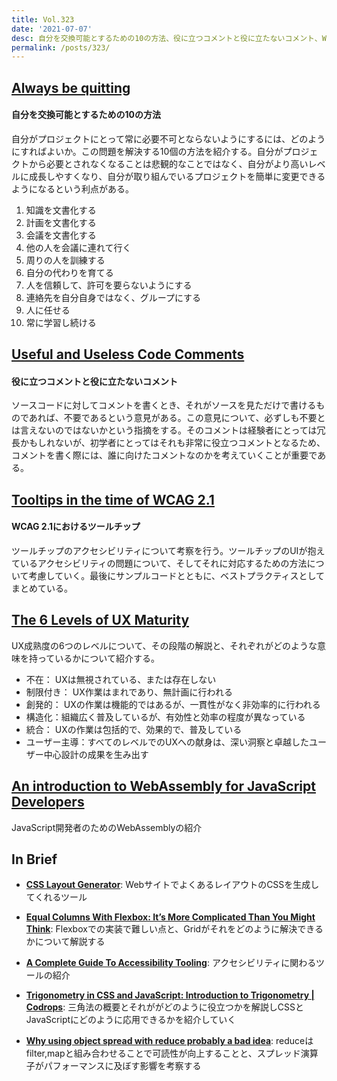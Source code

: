 ```yaml
---
title: Vol.323
date: '2021-07-07'
desc: 自分を交換可能とするための10の方法、役に立つコメントと役に立たないコメント、WCAG 2.1におけるツールチップ、ほか計10リンク
permalink: /posts/323/
---
```


## [Always be quitting](https://jmmv.dev/2021/04/always-be-quitting.html)
#### 自分を交換可能とするための10の方法
自分がプロジェクトにとって常に必要不可とならないようにするには、どのようにすればよいか。この問題を解決する10個の方法を紹介する。自分がプロジェクトから必要とされなくなることは悲観的なことではなく、自分がより高いレベルに成長しやすくなり、自分が取り組んでいるプロジェクトを簡単に変更できるようになるという利点がある。

1. 知識を文書化する
1. 計画を文書化する
1. 会議を文書化する
1. 他の人を会議に連れて行く
1. 周りの人を訓練する
1. 自分の代わりを育てる
1. 人を信頼して、許可を要らないようにする
1. 連絡先を自分自身ではなく、グループにする
1. 人に任せる
1. 常に学習し続ける


## [Useful and Useless Code Comments](https://blog.jim-nielsen.com/2021/useful-and-usless-code-comments/)
#### 役に立つコメントと役に立たないコメント
ソースコードに対してコメントを書くとき、それがソースを見ただけで書けるものであれば、不要であるという意見がある。この意見について、必ずしも不要とは言えないのではないかという指摘をする。そのコメントは経験者にとっては冗長かもしれないが、初学者にとってはそれも非常に役立つコメントとなるため、コメントを書く際には、誰に向けたコメントなのかを考えていくことが重要である。


## [Tooltips in the time of WCAG 2.1](https://sarahmhigley.com/writing/tooltips-in-wcag-21/)
#### WCAG 2.1におけるツールチップ
ツールチップのアクセシビリティについて考察を行う。ツールチップのUIが抱えているアクセシビリティの問題について、そしてそれに対応するための方法について考慮していく。最後にサンプルコードとともに、ベストプラクティスとしてまとめている。


## [The 6 Levels of UX Maturity](https://www.nngroup.com/articles/ux-maturity-model/)
UX成熟度の6つのレベルについて、その段階の解説と、それぞれがどのような意味を持っているかについて紹介する。

- 不在： UXは無視されている、または存在しない
- 制限付き： UX作業はまれであり、無計画に行われる
- 創発的： UXの作業は機能的ではあるが、一貫性がなく非効率的に行われる
- 構造化：組織広く普及しているが、有効性と効率の程度が異なっている
- 統合： UXの作業は包括的で、効果的で、普及している
- ユーザー主導：すべてのレベルでのUXへの献身は、深い洞察と卓越したユーザー中心設計の成果を生み出す


## [An introduction to WebAssembly for JavaScript Developers](https://pascalpares.appspot.ovh/webassembly-for-javascript-developers)
JavaScript開発者のためのWebAssemblyの紹介

## In Brief

- **[CSS Layout Generator](https://layout.bradwoods.io/)**: WebサイトでよくあるレイアウトのCSSを生成してくれるツール

- **[Equal Columns With Flexbox: It’s More Complicated Than You Might Think](https://css-tricks.com/equal-columns-with-flexbox-its-more-complicated-than-you-might-think/)**: Flexboxでの実装で難しい点と、Gridがそれをどのように解決できるかについて解説する

- **[A Complete Guide To Accessibility Tooling](https://www.smashingmagazine.com/2021/06/complete-guide-accessibility-tooling/)**: アクセシビリティに関わるツールの紹介

- **[Trigonometry in CSS and JavaScript: Introduction to Trigonometry | Codrops](https://tympanus.net/codrops/2021/06/01/trigonometry-in-css-and-javascript-introduction-to-trigonometry/)**: 三角法の概要とそれががどのように役立つかを解説しCSSとJavaScriptにどのように応用できるかを紹介していく

- **[Why using object spread with reduce probably a bad idea](https://prateeksurana.me/blog/why-using-object-spread-with-reduce-bad-idea/)**: reduceはfilter,mapと組み合わせることで可読性が向上することと、スプレッド演算子がパフォーマンスに及ぼす影響を考察する
